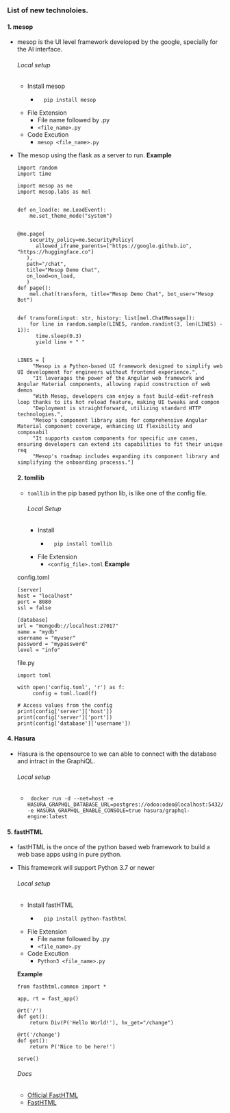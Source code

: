 ### List of new technoloies.


#### 1. mesop
- mesop is the UI level framework developed by the google, specially for the AI interface.

  ###### Local setup
  - Install mesop
      - ```pip
          pip install mesop
        ```
  - File Extension
      - File name followed by .py
      - ``` <file_name>.py ```
  - Code Excution
      - ``` mesop <file_name>.py ```

- The mesop using the flask as a server to run.
**Example**
  ```python3
  import random
  import time

  import mesop as me
  import mesop.labs as mel


  def on_load(e: me.LoadEvent):
      me.set_theme_mode("system")


  @me.page(
      security_policy=me.SecurityPolicy(
        allowed_iframe_parents=["https://google.github.io", "https://huggingface.co"]
     ),
     path="/chat",
     title="Mesop Demo Chat",
     on_load=on_load,
     )
  def page():
      mel.chat(transform, title="Mesop Demo Chat", bot_user="Mesop Bot")


  def transform(input: str, history: list[mel.ChatMessage]):
      for line in random.sample(LINES, random.randint(3, len(LINES) - 1)):
        time.sleep(0.3)
        yield line + " "


  LINES = [
       "Mesop is a Python-based UI framework designed to simplify web UI development for engineers without frontend experience.",
       "It leverages the power of the Angular web framework and Angular Material components, allowing rapid construction of web demos
       "With Mesop, developers can enjoy a fast build-edit-refresh loop thanks to its hot reload feature, making UI tweaks and compon
       "Deployment is straightforward, utilizing standard HTTP technologies.",
       "Mesop's component library aims for comprehensive Angular Material component coverage, enhancing UI flexibility and composabil
       "It supports custom components for specific use cases, ensuring developers can extend its capabilities to fit their unique req
       "Mesop's roadmap includes expanding its component library and simplifying the onboarding processs."]
  ```

  #### 2. tomllib
  - ```tomllib``` in the pip based python lib, is like one of the config file.
    ###### Local Setup
    - Install
        - ```pip
            pip install tomllib
           ```
    - File Extension
        - ``` <config_file>.toml ```
  **Example**

  config.toml
  ```
  [server]
  host = "localhost"
  port = 8080
  ssl = false

  [database]
  url = "mongodb://localhost:27017"
  name = "mydb"
  username = "myuser"
  password = "mypassword"
  level = "info"
  ```
  file.py
  ```python3
  import toml

  with open('config.toml', 'r') as f:
	   config = toml.load(f)

  # Access values from the config
  print(config['server']['host'])
  print(config['server']['port'])
  print(config['database']['username'])
  ```

#### 4. Hasura
- Hasura is the opensource to we can able to connect with the database and intract in the GraphiQL.

  ###### Local setup

  - ```docker
     docker run -d --net=host -e HASURA_GRAPHQL_DATABASE_URL=postgres://odoo:odoo@localhost:5432/odoo18 -e HASURA_GRAPHQL_ENABLE_CONSOLE=true hasura/graphql-engine:latest
    ```
#### 5. fastHTML
- fastHTML is the once of the python based web framework to build a web base apps using in pure python.
- This framework will support Python 3.7 or newer
  ###### Local setup
  - Install fastHTML
      - ```pip
          pip install python-fasthtml
        ```
  - File Extension
      - File name followed by .py
      - ``` <file_name>.py ```
  - Code Excution
      - ``` Python3 <file_name>.py ```

  **Example**
  ```python3
  from fasthtml.common import *

  app, rt = fast_app()

  @rt('/')
  def get():
      return Div(P('Hello World!'), hx_get="/change")

  @rt('/change')
  def get():
      return P('Nice to be here!')

  serve()
  ```
  ###### Docs
  - [Official FastHTML](https://fastht.ml/)
  - [FastHTML](https://docs.fastht.ml/)
    



